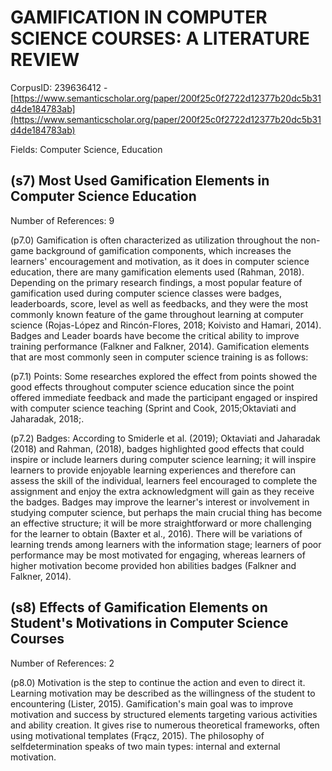 # GAMIFICATION IN COMPUTER SCIENCE COURSES: A LITERATURE REVIEW

CorpusID: 239636412 - [https://www.semanticscholar.org/paper/200f25c0f2722d12377b20dc5b31d4de184783ab](https://www.semanticscholar.org/paper/200f25c0f2722d12377b20dc5b31d4de184783ab)

Fields: Computer Science, Education

## (s7) Most Used Gamification Elements in Computer Science Education
Number of References: 9

(p7.0) Gamification is often characterized as utilization throughout the non-game background of gamification components, which increases the learners' encouragement and motivation, as it does in computer science education, there are many gamification elements used (Rahman, 2018). Depending on the primary research findings, a most popular feature of gamification used during computer science classes were badges, leaderboards, score, level as well as feedbacks, and they were the most commonly known feature of the game throughout learning at computer science (Rojas-López and Rincón-Flores, 2018; Koivisto and Hamari, 2014). Badges and Leader boards have become the critical ability to improve training performance (Falkner and Falkner, 2014). Gamification elements that are most commonly seen in computer science training is as follows:

(p7.1) Points: Some researches explored the effect from points showed the good effects throughout computer science education since the point offered immediate feedback and made the participant engaged or inspired with computer science teaching (Sprint and Cook, 2015;Oktaviati and Jaharadak, 2018;.

(p7.2) Badges: According to Smiderle et al. (2019); Oktaviati and Jaharadak (2018) and Rahman, (2018), badges highlighted good effects that could inspire or include learners during computer science learning; it will inspire learners to provide enjoyable learning experiences and therefore can assess the skill of the individual, learners feel encouraged to complete the assignment and enjoy the extra acknowledgment will gain as they receive the badges. Badges may improve the learner's interest or involvement in studying computer science, but perhaps the main crucial thing has become an effective structure; it will be more straightforward or more challenging for the learner to obtain (Baxter et al., 2016). There will be variations of learning trends among learners with the information stage; learners of poor performance may be most motivated for engaging, whereas learners of higher motivation become provided hon abilities badges (Falkner and Falkner, 2014).
## (s8) Effects of Gamification Elements on Student's Motivations in Computer Science Courses
Number of References: 2

(p8.0) Motivation is the step to continue the action and even to direct it. Learning motivation may be described as the willingness of the student to encountering (Lister, 2015). Gamification's main goal was to improve motivation and success by structured elements targeting various activities and ability creation. It gives rise to numerous theoretical frameworks, often using motivational templates (Frącz, 2015). The philosophy of selfdetermination speaks of two main types: internal and external motivation.
